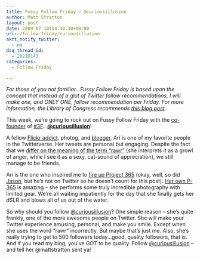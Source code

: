 ```yaml
---
title: Fussy Follow Friday – @curiousillusion
author: Matt Stratton
layout: post
date: 2009-07-10T14:40:30+00:00
url: /follow-friday/curiousillusion
aktt_notify_twitter:
  - no
dsq_thread_id:
  - 28210143
categories:
  - Follow Friday

---
```

_For those of you not familiar…Fussy Follow Friday is based upon the concept that instead of a glut of Twitter follow recommendations, I will make one, and ONLY ONE, follow recommendation per Friday. For more information, the Library of Congress recommends <a href="../2009/06/10/fussy-follow-friday/" target="_self">this blog post</a>._

This week, we&#8217;re going to rock out on Fussy Follow Friday with the <a href="https://curiousillusion.com/2009/06/11/fussyfollowfriday/" target="_blank">co-founder</a> of <a href="https://search.twitter.com/search?q=+%233F" target="_blank">#3F</a>&#8230;**<a href="https://twitter.com/curiousillusion" target="_blank">@curiousillusion</a>**!

A fellow <a href="https://www.flickr.com/photos/curiousillusion/" target="_blank">Flickr addict</a>, photog, and <a href="https://curiousillusion.com" target="_blank">blogger</a>, Ari is one of my favorite people in the Twitterverse. Her tweets are personal but engaging. Despite the fact that we <a href="https://twitter.com/mattstratton/status/2520201616" target="_blank">differ on the meaning of the term &#8220;rawr&#8221;</a> (she interprets it as a growl of anger, while I see it as a sexy, cat-sound of appreciation), we still manage to be friends.

Ari is the one who inspired me to <a href="https://www.flickr.com/photos/mugsy/sets/72157618597916068/" target="_blank">fire up Project 365</a> (okay, well, so did <a href="https://jasondanielphotography.com/today/" target="_blank">Jason</a>, but he&#8217;s not on Twitter so he doesn&#8217;t count for this post). <a href="https://www.flickr.com/photos/curiousillusion/sets/72157612114211912/" target="_blank">Her own P-365</a> is amazing &#8211; she performs some truly incredible photography with limited gear. We&#8217;re all waiting impatiently for the day that she finally gets her dSLR and blows all of us out of the water.

So why should you follow <a href="https://twitter.com/curiousillusion" target="_blank">@curiousillusion</a>? One simple reason &#8211; she&#8217;s quite frankly, one of the more awesome people on Twitter. She will make your Twitter experience amusing, personal, and make you smile. Except when she uses the word &#8220;rawr&#8221; incorrectly. But maybe that&#8217;s just me. Also, she&#8217;s really trying to get to 500 followers today&#8230;good, quality followers, that is. And if you read my blog, you&#8217;ve GOT to be quality. Follow <a href="https://twitter.com/curiousillusion" target="_blank">@curiousillusion</a> &#8211; and tell her @mattstratton sent ya!
